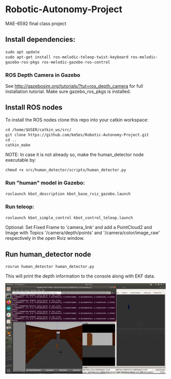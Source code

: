 # Robotic-Autonomy-Project
MAE-6592 final class project

## Install dependencies:
```
sudo apt update
sudo apt-get install ros-melodic-teleop-twist-keyboard ros-melodic-gazebo-ros-pkgs ros-melodic-gazebo-ros-control
```
### ROS Depth Camera in Gazebo
See http://gazebosim.org/tutorials/?tut=ros_depth_camera for full installation tutorial. Make sure gazebo_ros_pkgs is installed.

## Install ROS nodes
To install the ROS nodes clone this repo into your catkin workspace:
```
cd /home/$USER/catkin_ws/src/
git clone https://github.com/km5es/Robotic-Autonomy-Project.git
cd ..
catkin_make
```
NOTE: In case it is not already so, make the human_detector node executable by:
```
chmod +x src/human_detector/scripts/human_detector.py
```

### Run "human" model in Gazebo:
```
roslaunch kbot_description kbot_base_rviz_gazebo.launch
```

### Run teleop:
```
roslaunch kbot_simple_control kbot_control_teleop.launch
```
Optional: Set Fixed Frame to 'camera_link' and add a PointCloud2 and Image with Topics '/camera/depth/points' and '/camera/color/image_raw' respectively in the open Rviz window.

## Run human_detector node
```
rosrun human_detector human_detector.py
```
This will print the depth information to the console along with EKF data.

![Example screenshot](/images/ros_rviz_example.png)


